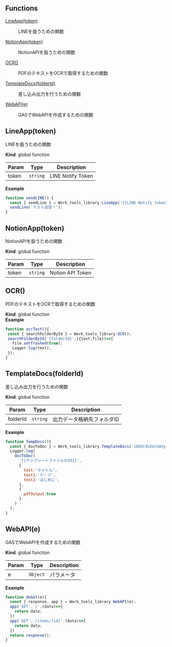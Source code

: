 ## Functions

<dl>
<dt><a href="#LineApp">LineApp(token)</a></dt>
<dd><p>LINEを扱うための関数</p>
</dd>
<dt><a href="#NotionApp">NotionApp(token)</a></dt>
<dd><p>NotionAPIを扱うための関数</p>
</dd>
<dt><a href="#OCR">OCR()</a></dt>
<dd><p>PDFのテキストをOCRで取得するための関数</p>
</dd>
<dt><a href="#TemplateDocs">TemplateDocs(folderId)</a></dt>
<dd><p>差し込み出力を行うための関数</p>
</dd>
<dt><a href="#WebAPI">WebAPI(e)</a></dt>
<dd><p>GASでWebAPIを作成するための関数</p>
</dd>
</dl>

<a name="LineApp"></a>

## LineApp(token)
LINEを扱うための関数

**Kind**: global function  

| Param | Type | Description |
| --- | --- | --- |
| token | <code>string</code> | LINE Notify Token |

**Example**  
```js
function sendLINE() {
  const { sendLine } = Work_tools_library.LineApp('{{LINE Notify token}}');
  sendLine('テスト送信！');
}
```
<a name="NotionApp"></a>

## NotionApp(token)
NotionAPIを扱うための関数

**Kind**: global function  

| Param | Type | Description |
| --- | --- | --- |
| token | <code>string</code> | Notion API Token |

<a name="OCR"></a>

## OCR()
PDFのテキストをOCRで取得するための関数

**Kind**: global function  
**Example**  
```js
function ocrTest(){
 const { searchFolderById } = Work_tools_library.OCR();
 searchFolderById('{folderId}',({text,file})=>{
   file.setTrashed(true);
   Logger.log(text);
 });
}
```
<a name="TemplateDocs"></a>

## TemplateDocs(folderId)
差し込み出力を行うための関数

**Kind**: global function  

| Param | Type | Description |
| --- | --- | --- |
| folderId | <code>string</code> | 出力データ格納先フォルダID |

**Example**  
```js
function TempDocs(){
  const { docToDoc } = Work_tools_library.TemplateDocs('1DbGt9LKeCXASy-ZO0w57_DpHiTuYB7dc');
  Logger.log(
    docToDoc(
      '{{テンプレートファイルのID}}',
      {
        test:'タイトル',
        test1:'テーマ',
        test2:'はじめに',
      },
      {
        pdfOutput:true
      }
    )
  );
}
```
<a name="WebAPI"></a>

## WebAPI(e)
GASでWebAPIを作成するための関数

**Kind**: global function  

| Param | Type | Description |
| --- | --- | --- |
| e | <code>Object</code> | パラメータ |

**Example**  
```js
function doGet(e){
  const { response, app } = Work_tools_library.WebAPI(e);
  app('GET','/',(data)=>{
    return data;
  })
  app('GET','/items/{id}',(data)=>{
    return data;
  })
  return response();
}
```
